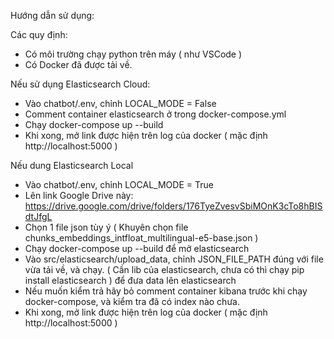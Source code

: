 Hướng dẫn sử dụng:

Các quy định:
- Có môi trường chạy python trên máy ( như VSCode )
- Có Docker đã được tải về.


Nếu sử dụng Elasticsearch Cloud:
- Vào chatbot/.env, chỉnh LOCAL_MODE = False
- Comment container elasticsearch ở trong docker-compose.yml
- Chạy docker-compose up --build
- Khi xong, mở link được hiện trên log của docker ( mặc định http://localhost:5000 )

Nếu dung Elasticsearch Local
- Vào chatbot/.env, chỉnh LOCAL_MODE = True
- Lên link Google Drive này: https://drive.google.com/drive/folders/176TyeZvesvSbiMOnK3cTo8hBISdtJfgL
- Chọn 1 file json tùy ý ( Khuyên chọn file chunks_embeddings_intfloat_multilingual-e5-base.json )
- Chạy docker-compose up --build để mở elasticsearch
- Vào src/elasticsearch/upload_data, chỉnh JSON_FILE_PATH đúng với file vừa tải về, và chạy. ( Cần lib của elasticsearch, chưa có thì chạy pip install elasticsearch ) để đưa data lên elasticsearch
- Nếu muốn kiểm trả hãy bỏ comment container kibana trước khi chạy docker-compose, và kiểm tra đã có index nào chưa.
- Khi xong, mở link được hiện trên log của docker ( mặc định http://localhost:5000 )
